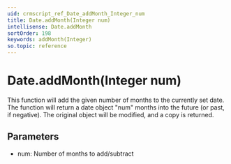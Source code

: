 ```yaml
---
uid: crmscript_ref_Date_addMonth_Integer_num
title: Date.addMonth(Integer num)
intellisense: Date.addMonth
sortOrder: 198
keywords: addMonth(Integer)
so.topic: reference
---
```


# Date.addMonth(Integer num)

This function will add the given number of months to the currently set date. The function will return a date object "num" months into the future (or past, if negative).
The original object will be modified, and a copy is returned.

## Parameters

 - num: Number of months to add/subtract

